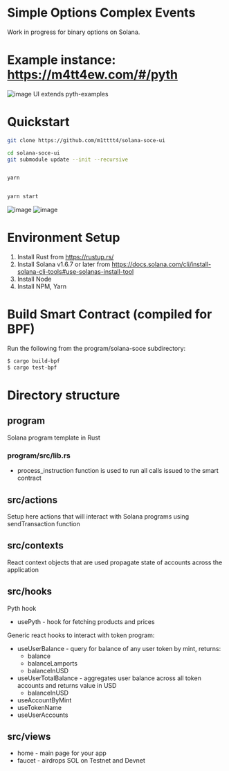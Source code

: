 # Simple Options Complex Events
Work in progress for binary options on Solana.
# Example instance: https://m4tt4ew.com/#/pyth

![image](https://user-images.githubusercontent.com/11201675/137568157-8357b8a7-4dbc-4600-b7b2-5a449f626e42.png) UI extends pyth-examples

# Quickstart

```bash
git clone https://github.com/m1tttt4/solana-soce-ui

cd solana-soce-ui
git submodule update --init --recursive
```

```bash

yarn

```

```bash

yarn start

```
![image](https://user-images.githubusercontent.com/11201675/137568095-3a25f0bd-1ff9-4610-b0a0-6e682fb5bdf9.png)
![image](https://user-images.githubusercontent.com/11201675/137568108-b699d26d-8020-43ff-a2e6-485f74660ec7.png)

# Environment Setup
1. Install Rust from https://rustup.rs/
2. Install Solana v1.6.7 or later from https://docs.solana.com/cli/install-solana-cli-tools#use-solanas-install-tool
3. Install Node
4. Install NPM, Yarn

# Build Smart Contract (compiled for BPF)
Run the following from the program/solana-soce subdirectory:

```bash
$ cargo build-bpf
$ cargo test-bpf
```
# Directory structure

## program

Solana program template in Rust

### program/src/lib.rs
* process_instruction function is used to run all calls issued to the smart contract

## src/actions

Setup here actions that will interact with Solana programs using sendTransaction function

## src/contexts

React context objects that are used propagate state of accounts across the application

## src/hooks

Pyth hook
* usePyth - hook for fetching products and prices

Generic react hooks to interact with token program:
* useUserBalance - query for balance of any user token by mint, returns:
    - balance
    - balanceLamports
    - balanceInUSD
* useUserTotalBalance - aggregates user balance across all token accounts and returns value in USD
    - balanceInUSD
* useAccountByMint
* useTokenName
* useUserAccounts

## src/views

* home - main page for your app
* faucet - airdrops SOL on Testnet and Devnet
